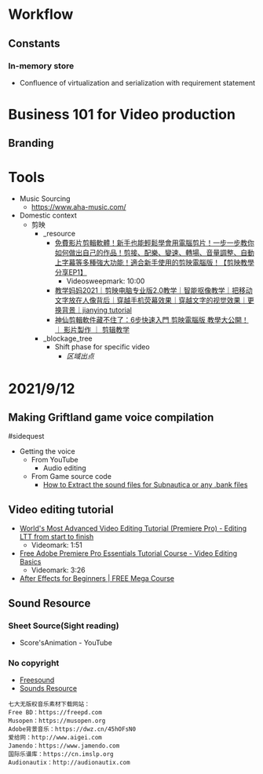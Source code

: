 # Workflow
## Constants
### In-memory store
- Confluence of virtualization and serialization with requirement statement

# Business 101 for Video production
## Branding

# Tools
- Music Sourcing
  - https://www.aha-music.com/
- Domestic context
  - 剪映
    - _resource
      - [免費影片剪輯軟體！新手也能輕鬆學會用電腦剪片！一步一步教你如何做出自己的作品！剪接、配樂、變速、轉場、音量調整、自動上字幕等多種強大功能！適合新手使用的剪映電腦版！【剪映教學分享EP1】](https://www.youtube.com/watch?v=Ke43EELMDlM)
        - Videosweepmark: 10:00
      - [教学妈妈2021｜剪映电脑专业版2.0教学｜智能抠像教学｜把移动文字放在人像背后｜穿越手机荧幕效果｜穿越文字的视觉效果｜更换背景｜jianying tutorial](https://www.youtube.com/watch?v=afsab27NMVk)
      - [神仙剪輯軟件藏不住了：6步快速入門 剪映電腦版 教學大公開！ ｜ 影片製作 ｜ 剪辑教学](https://www.youtube.com/watch?v=eF-v7sFA_Pg)
    - _blockage_tree
      - Shift phase for specific video
        - *区域出点*
# 2021/9/12
## Making Griftland game voice compilation
#sidequest
- Getting the voice
  - From YouTube
    - Audio editing
  - From Game source code
    - [How to Extract the sound files for Subnautica or any .bank files](https://www.youtube.com/watch?v=YhJcW-EkX34)

## Video editing tutorial
- [World's Most Advanced Video Editing Tutorial (Premiere Pro) - Editing LTT from start to finish](https://www.youtube.com/watch?v=O6ERELse_QY)
  - Videomark: 1:51
- [Free Adobe Premiere Pro Essentials Tutorial Course - Video Editing Basics](https://www.youtube.com/watch?v=MqwlW76sFCM)
  - Videomark: 3:26
- [After Effects for Beginners | FREE Mega Course](https://www.youtube.com/watch?v=PWvPbGWVRrU)

## Sound Resource
### Sheet Source(Sight reading)
- Score'sAnimation - YouTube
### No copyright
- [Freesound](https://freesound.org/)
- [Sounds Resource](https://www.sounds-resource.com/)
```
七大无版权音乐素材下载网站：
Free BD：https://freepd.com
Musopen：https://musopen.org 
Adobe背景音乐：https://dwz.cn/45hOFsN0 
爱给网：http://www.aigei.com 
Jamendo：https://www.jamendo.com 
国际乐谱库：https://cn.imslp.org 
Audionautix：http://audionautix.com
```
